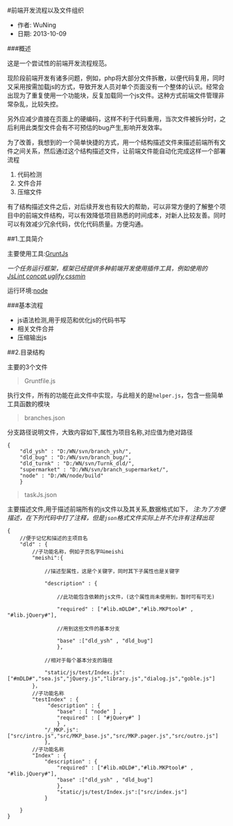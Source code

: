 #前端开发流程以及文件组织

- 作者: WuNing
- 日期: 2013-10-09

###概述

这是一个尝试性的前端开发流程规范。

现阶段前端开发有诸多问题，例如，php将大部分文件拆散，以便代码复用，同时又采用按需加载js的方式，导致开发人员对单个页面没有一个整体的认识。经常会出现为了重复使用一个功能块，反复加载同一个js文件。这种方式前端文件管理非常杂乱，比较失控。

另外应减少直接在页面上的硬编码，这样不利于代码重用，当次文件被拆分时，之后利用此类型文件会有不可预估的bug产生,影响开发效率。

为了改善，我想到的一个简单快捷的方式，用一个结构描述文件来描述前端所有文件之间关系，然后通过这个结构描述文件，让前端文件能自动化完成这样一个部署流程

1. 代码检测
2. 文件合并
3. 压缩文件

有了结构描述文件之后，对后续开发也有较大的帮助，可以非常方便的了解整个项目中的前端文件结构，可以有效降低项目熟悉的时间成本，对新人比较友善。同时可以有效减少冗余代码，优化代码质量。方便沟通。


##1.工具简介

主要使用工具:[GruntJs][0]

*一个任务运行框架，框架已经提供多种前端开发使用插件工具，例如使用的[JsLint][1],[concat][2],[uglify][3],[cssmin][4]*

运行环境:[node][n]

###基本流程

- js语法检测,用于规范和优化js的代码书写
- 相关文件合并
- 压缩输出js

[0]:http://gruntjs.com/ "GruntJs"
[n]:http://nodejs.org/ "NodeJs"
[1]:http://jslinterrors.com/ "JSlint"
[2]:https://github.com/gruntjs/grunt-contrib-concat "concat"
[3]:https://github.com/gruntjs/grunt-contrib-uglify "uglify"
[4]:https://npmjs.org/package/grunt-contrib-cssmin "cssmin"


##2.目录结构

主要的3个文件

>Gruntfile.js

执行文件，所有的功能在此文件中实现，与此相关的是`helper.js`，包含一些简单工具函数的模块

>branches.json

分支路径说明文件，大致内容如下,属性为项目名称,对应值为绝对路径

	{
		"dld_ysh" : "D:/WN/svn/branch_ysh/",
		"dld_bug" : "D:/WN/svn/branch_bug/",
		"dld_turnk" : "D:/WN/svn/Turnk_dld/",
		"supermarket" : "D:/WN/svn/branch_supermarket/",
		"node" : "D:/WN/node/build"
	 	}

>taskJs.json

主要描述文件,用于描述前端所有的js文件以及其关系,数据格式如下，
*注:为了方便描述，在下列代码中打了注释，但是`json`格式文件实际上并不允许有注释出现*

	{	
		//便于记忆和描述的主项目名
 		"dld" : {
 			//子功能名称，例如子页名字叫meishi
			"meishi":{

				//描述型属性，这是个关键字，同时其下子属性也是关键字

				"description" : {

					//此功能包含依赖的js文件，(这个属性尚未使用到，暂时可有可无)

					"required" : ["#lib.mDLD#","#lib.MKPtool#" , "#lib.jQuery#"],

				    //用到这些文件的基本分支

				    "base" :["dld_ysh" , "dld_bug"]
					},

				//相对于每个基本分支的路径

				"static/js/test/Index.js":["#mDLD#","sea.js","jQuery.js","library.js","dialog.js","goble.js"]
			}， 	
 			//子功能名称
			"testIndex" : {
				 "description" : {
		 			"base" : [ "node" ] , 
		 			"required" : [ "#jQuery#" ]
		 			} ,
		    	"/_MKP.js":["src/intro.js","src/MKP_base.js","src/MKP.pager.js","src/outro.js"]
		    	},
		    //子功能名称
			"Index" : { 
				"description" : {
				    "required" : ["#lib.mDLD#","#lib.MKPtool#" , "#lib.jQuery#"],
				    "base" :["dld_ysh" , "dld_bug"]
				    },
				    "static/js/test/Index.js":["src/index.js"]
			    }
	
		}
	}


